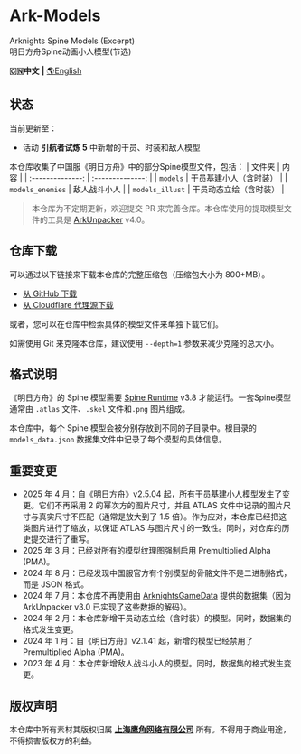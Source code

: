 Ark-Models
==========
Arknights Spine Models (Excerpt)  
明日方舟Spine动画小人模型(节选)

**🇨🇳中文** **|** [🌎English](README-eng.md)

## 状态

当前更新至：
- 活动 **引航者试炼 5** 中新增的干员、时装和敌人模型

本仓库收集了中国服《明日方舟》中的部分Spine模型文件，包括：
| 文件夹           | 内 容           |
| :--------------: | :--------------: |
| `models`         | 干员基建小人（含时装） |
| `models_enemies` | 敌人战斗小人 |
| `models_illust`  | 干员动态立绘（含时装） |

> 本仓库为不定期更新，欢迎提交 PR 来完善仓库。本仓库使用的提取模型文件的工具是 [ArkUnpacker](https://github.com/isHarryh/Ark-Unpacker) v4.0。

## 仓库下载

可以通过以下链接来下载本仓库的完整压缩包（压缩包大小为 800+MB）。

- [从 GitHub 下载](https://github.com/isHarryh/Ark-Models/archive/refs/heads/main.zip)
- [从 Cloudflare 代理源下载](https://ghproxy.harryh.cn/?q=https%3A%2F%2Fgithub.com%2FisHarryh%2FArk-Models%2Farchive%2Frefs%2Fheads%2Fmain.zip)

或者，您可以在仓库中检索具体的模型文件来单独下载它们。

如需使用 Git 来克隆本仓库，建议使用 `--depth=1` 参数来减少克隆的总大小。

## 格式说明

《明日方舟》的 Spine 模型需要 [Spine Runtime](https://github.com/EsotericSoftware/spine-runtimes) v3.8 才能运行。一套Spine模型通常由 `.atlas` 文件、`.skel` 文件和`.png` 图片组成。

本仓库中，每个 Spine 模型会被分别存放到不同的子目录中。根目录的 `models_data.json` 数据集文件中记录了每个模型的具体信息。

## 重要变更

- 2025 年 4 月：自《明日方舟》v2.5.04 起，所有干员基建小人模型发生了变更。它们不再采用 2 的幂次方的图片尺寸，并且 ATLAS 文件中记录的图片尺寸与真实尺寸不匹配（通常是放大到了 1.5 倍）。作为应对，本仓库已经把这类图片进行了缩放，以保证 ATLAS 与图片尺寸的一致性。同时，对仓库的历史提交进行了重写。
- 2025 年 3 月：已经对所有的模型纹理图强制启用 Premultiplied Alpha (PMA)。
- 2024 年 8 月：已经发现中国服官方有个别模型的骨骼文件不是二进制格式，而是 JSON 格式。
- 2024 年 7 月：本仓库不再使用由 [ArknightsGameData](https://github.com/Kengxxiao/ArknightsGameData) 提供的数据集（因为 ArkUnpacker v3.0 已实现了这些数据的解码）。
- 2024 年 2 月：本仓库新增干员动态立绘（含时装）的模型。同时，数据集的格式发生变更。
- 2024 年 1 月：自《明日方舟》v2.1.41 起，新增的模型已经禁用了 Premultiplied Alpha (PMA)。
- 2023 年 4 月：本仓库新增敌人战斗小人的模型。同时，数据集的格式发生变更。

## 版权声明

本仓库中所有素材其版权归属 [**上海鹰角网络有限公司**](https://www.hypergryph.com) 所有。不得用于商业用途，不得损害版权方的利益。
